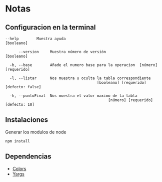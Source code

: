 # Notas

## Configuracion en la terminal
```
--help        Muestra ayuda                                     [booleano]

      --version     Muestra número de versión                         [booleano]

  -b, --base        Añade el numero base para la operacion  [número] [requerido]

  -l, --listar      Nos muestra u oculta la tabla correspondiente
                                         [booleano] [requerido] [defecto: false]

  -h, --puntoFinal  Nos muestra el valor maximo de la tabla
                                              [número] [requerido] [defecto: 10]
```
## Instalaciones

Generar los modulos de node

```
npm install

```

## Dependencias

- [Colors](https://www.npmjs.com/package/colors)
- [Yargs](https://www.npmjs.com/package/yargs)